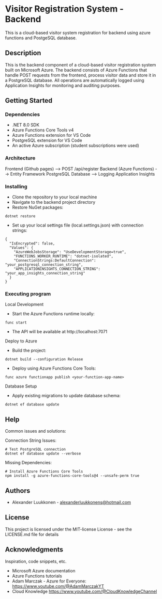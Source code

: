 # Visitor Registration System - Backend

This is a cloud-based visitor system registration for backend using azure functions and PostgeSQL database. 

## Description

This is the backend component of a cloud-based visitor registration system built on Microsoft Azure. The backend consists of Azure Functions that handle POST requests from the frontend, process visitor data and store it in a PostgreSQL database. All operations are automatically logged using Application Insights for monitoring and auditing purposes.

## Getting Started

### Dependencies

* .NET 8.0 SDK
* Azure Functions Core Tools v4
* Azure Functions extension for VS Code
* PostgreSQL extension for VS Code
* An active Azure subscription (student subscriptions were used)

### Architecture

Frontend (Github pages) 
    --> POST /api/register
Backend (Azure Functions)
    --> Entity Framework
PostgreSQL Database
    --> Logging
Application Insights

### Installing

* Clone the repository to your local machine
* Navigate to the backend project directory
* Restore NuGet packages:
```
dotnet restore
```
* Set up your local settings file (local.settings.json) with connection strings:
```
{
  "IsEncrypted": false,
  "Values": {
    "AzureWebJobsStorage": "UseDevelopmentStorage=true",
    "FUNCTIONS_WORKER_RUNTIME": "dotnet-isolated",
    "ConnectionStrings:DefaultConnection": "your_postgresql_connection_string",
    "APPLICATIONINSIGHTS_CONNECTION_STRING": "your_app_insights_connection_string"
  }
}
```

### Executing program

Local Development

* Start the Azure Functions runtime locally:
```
func start
```
* The API will be available at http://localhost:7071

Deploy to Azure

* Build the project:
```
dotnet build --configuration Release
```

* Deploy using Azure Functions Core Tools:
```
func azure functionapp publish <your-function-app-name>
```
Database Setup

* Apply existing migrations to update database schema:
```
dotnet ef database update
```

## Help

Common issues and solutions:

Connection String Issues:
```
# Test PostgreSQL connection
dotnet ef database update --verbose
```
Missing Dependencies:
```
# Install Azure Functions Core Tools
npm install -g azure-functions-core-tools@4 --unsafe-perm true
```

## Authors

* Alexander Luukkonen - alexanderluukkonens@hotmail.com

## License

This project is licensed under the MIT-license License - see the LICENSE.md file for details

## Acknowledgments

Inspiration, code snippets, etc.
* Microsoft Azure documentation
* Azure Functions tutorials
* Adam Marczak - Azure for Everyone: https://www.youtube.com/@AdamMarczakYT
* Cloud Knowledge https://www.youtube.com/@CloudKnowledgeChannel
